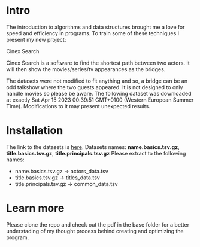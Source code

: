 # Intro
The introduction to algorithms and data structures brought me a love for speed and efficiency in programs. To train some of these techniques I present my new project:

Cinex Search

Cinex Search is a software to find the shortest path between two actors. It will then show the movies/series/tv appearances as the bridges.

The datasets were not modified to fit anything and so, a bridge can be an odd talkshow where the two guests appeared. It is not designed to only handle movies so please be aware. The following dataset was downloaded at exactly Sat Apr 15 2023 00:39:51 GMT+0100 (Western European Summer Time). Modifications to it may present unexpected results.

# Installation
The link to the datasets is [here](https://datasets.imdbws.com/).
Datasets names: **name.basics.tsv.gz**, **title.basics.tsv.gz**, **title.principals.tsv.gz**
Please extract to the following names:
- name.basics.tsv.gz → actors_data.tsv
- title.basics.tsv.gz → titles_data.tsv
- title.principals.tsv.gz → common_data.tsv

# Learn more
Please clone the repo and check out the pdf in the base folder for a better understading of my thought process behind creating and optimizing the program.